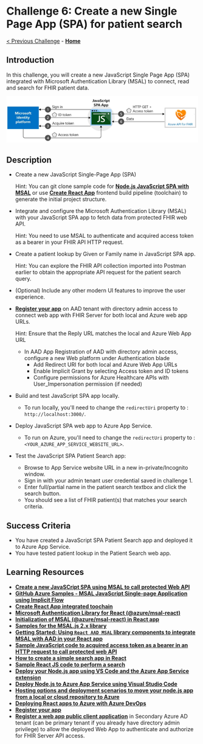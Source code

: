 # Challenge 6: Create a new Single Page App (SPA) for patient search

[< Previous Challenge](./Challenge05.md) - **[Home](../readme.md)** 

## Introduction

In this challenge, you will create a new JavaScript Single Page App (SPA) integrated with Microsoft Authentication Library (MSAL) to connect, read and search for FHIR patient data.

![JavaScript SPA App - Implicit Flow](../images/JavaScriptSPA-ImplicitFlow.jpg)

## Description

- Create a new JavaScript Single-Page App (SPA) 

  Hint:
  You can git clone sample code for **[Node.js JavaScript SPA with MSAL](https://docs.microsoft.com/en-us/azure/active-directory/develop/tutorial-v2-javascript-spa)** or use **[Create React App](https://reactjs.org/docs/create-a-new-react-app.html#create-react-app)** frontend build pipeline (toolchain) to generate the initial project structure.

- Integrate and configure the Microsoft Authentication Library (MSAL) with your JavaScript SPA app to fetch data from protected FHIR web API.
  
    Hint: You need to use MSAL to authenticate and acquired access token as a bearer in your FHIR API HTTP request.

- Create a patient lookup by Given or Family name in JavaScript SPA app.

    Hint: You can explore the FHIR API collection imported into Postman earlier to obtain the appropriate API request for the patient search query.

- (Optional) Include any other modern UI features to improve the user experience.
- **[Register your app](https://docs.microsoft.com/en-us/azure/active-directory/develop/tutorial-v2-javascript-spa#register-your-application)** on AAD tenant with directory admin access to connect web app with FHIR Server for both local and Azure web app URLs.

  Hint: Ensure that the Reply URL matches the local and Azure Web App URL
    - In AAD App Registration of AAD with directory admin access, configure a new Web platform under Authentication blade
        - Add Redirect URI for both local and Azure Web App URLs
        - Enable Implicit Grant by selecting Access token and ID tokens
        - Configure permissions for Azure Healthcare APIs with User_Impersonation permission (if needed)

- Build and test JavaScript SPA app locally.
  - To run locally, you'll need to change the `redirectUri` property to : `http://localhost:3000/`.
- Deploy JavaScript SPA web app to Azure App Service.
  - To run on Azure, you'll need to change the `redirectUri` property to : `<YOUR_AZURE_APP_SERVICE_WEBSITE_URL>`.
- Test the JavaScript SPA Patient Search app:
  - Browse to App Service website URL in a new in-private/Incognito window.
  - Sign in with your admin tenant user credential saved in challenge 1.
  - Enter full/partial name in the patient search textbox and click the search button.
  - You should see a list of FHIR patient(s) that matches your search criteria.

## Success Criteria
- You have created a JavaScript SPA Patient Search app and deployed it to Azure App Service.
- You have tested patient lookup in the Patient Search web app.

## Learning Resources

- **[Create a new JavaSCript SPA using MSAL to call protected Web API](https://docs.microsoft.com/en-us/azure/active-directory/develop/tutorial-v2-javascript-spa)**
- **[GitHub Azure Samples - MSAL JavaScript Single-page Application using Implicit Flow](https://github.com/Azure-Samples/active-directory-javascript-graphapi-v2/)**
- **[Create React App integrated toochain](https://reactjs.org/docs/create-a-new-react-app.html#create-react-app)**
- **[Microsoft Authentication Library for React (@azure/msal-react)](https://www.npmjs.com/package/@azure/msal-react)**
- **[Initialization of MSAL (@azure/msal-react) in React app](https://github.com/AzureAD/microsoft-authentication-library-for-js/blob/dev/lib/msal-browser/docs/initialization.md)**
- **[Samples for the MSAL.js 2.x library](https://github.com/AzureAD/microsoft-authentication-library-for-js/blob/dev/lib/msal-browser/README.md#advanced-topics)**
- **[Getting Started: Using `React AAD MSAL` library components to integrate MSAL with AAD in your React app](https://www.npmjs.com/package/react-aad-msal#checkered_flag-getting-started)**
- **[Sample JavaScript code to acquired access token as a bearer in an HTTP request to call protected web API](https://docs.microsoft.com/en-us/azure/active-directory/develop/scenario-spa-call-api?tabs=javascript#call-a-web-api)**
- **[How to create a simple search app in React](https://medium.com/developer-circle-kampala/how-to-create-a-simple-search-app-in-react-df3cf55927f5)**
- **[Sample React JS code to perform a search](https://github.com/lytes20/meal-search-app)**
- **[Deploy your Node.js app using VS Code and the Azure App Service extension](https://docs.microsoft.com/en-us/azure/app-service/quickstart-nodejs?pivots=platform-linux)**
- **[Deploy Node.js to Azure App Service using Visual Studio Code](https://docs.microsoft.com/en-us/azure/app-service/quickstart-nodejs?pivots=platform-linux#deploy-to-azure)**
- **[Hosting options and deployment scenarios to move your node.js app from a local or cloud repository to Azure](https://docs.microsoft.com/en-us/azure/developer/javascript/how-to/deploy-web-app)**
- **[Deploying React apps to Azure with Azure DevOps](https://devblogs.microsoft.com/premier-developer/deploying-react-apps-to-azure-with-azure-devops/)**
- **[Register your app](https://docs.microsoft.com/en-us/azure/active-directory/develop/tutorial-v2-javascript-spa#register-your-application)**
- **[Register a web app public client application](https://docs.microsoft.com/en-us/azure/healthcare-apis/tutorial-web-app-public-app-reg#connect-with-web-app)** in Secondary Azure AD tenant (can be primary tenant if you already have directory admin privilege) to allow the deployed Web App to authenticate and authorize for FHIR Server API access.